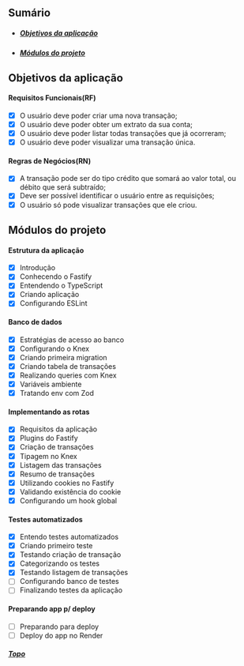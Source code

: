 <a id="sumario"></a>

## Sumário

- ##### [Objetivos da aplicação](#objetivos)
- ##### [Módulos do projeto](#modulos)

<a id="objetivos"></a>

## Objetivos da aplicação

#### Requisitos Funcionais(RF)

- [x] O usuário deve poder criar uma nova transação;
- [x] O usuário deve poder obter um extrato da sua conta;
- [x] O usuário deve poder listar todas transações que já ocorreram;
- [x] O usuário deve poder visualizar uma transação única.

#### Regras de Negócios(RN)

- [x] A transação pode ser do tipo crédito que somará ao valor total, ou débito que será subtraído;
- [x] Deve ser possível identificar o usuário entre as requisições;
- [x] O usuário só pode visualizar transações que ele criou.

<a id="modulos"></a>

## Módulos do projeto

#### Estrutura da aplicação

- [x] Introdução
- [x] Conhecendo o Fastify
- [x] Entendendo o TypeScript
- [x] Criando aplicação
- [x] Configurando ESLint

#### Banco de dados

- [x] Estratégias de acesso ao banco
- [x] Configurando o Knex
- [x] Criando primeira migration
- [x] Criando tabela de transações
- [x] Realizando queries com Knex
- [x] Variáveis ambiente
- [x] Tratando env com Zod

#### Implementando as rotas

- [x] Requisitos da aplicação
- [x] Plugins do Fastify
- [x] Criação de transações
- [x] Tipagem no Knex
- [x] Listagem das transações
- [x] Resumo de transações
- [x] Utilizando cookies no Fastify
- [x] Validando existência do cookie
- [x] Configurando um hook global

#### Testes automatizados

- [x] Entendo testes automatizados
- [x] Criando primeiro teste
- [x] Testando criação de transação
- [x] Categorizando os testes
- [x] Testando listagem de transações
- [ ] Configurando banco de testes
- [ ] Finalizando testes da aplicação

#### Preparando app p/ deploy

- [ ] Preparando para deploy
- [ ] Deploy do app no Render

##### [Topo](#sumario)
